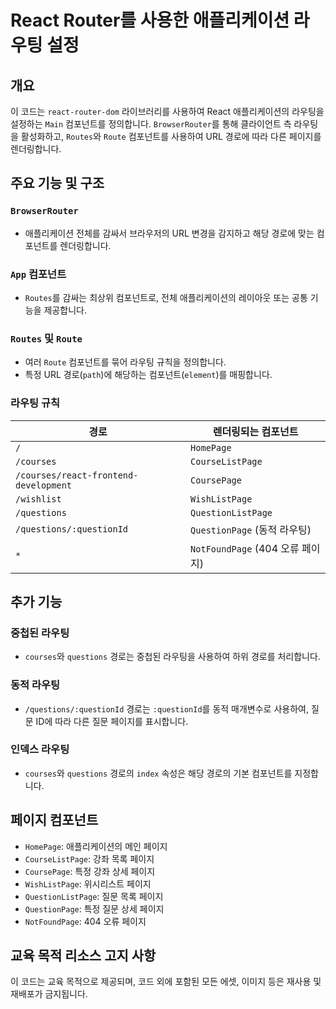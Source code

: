 # React Router를 사용한 애플리케이션 라우팅 설정

## 개요

이 코드는 `react-router-dom` 라이브러리를 사용하여 React 애플리케이션의 라우팅을 설정하는 `Main` 컴포넌트를 정의합니다. `BrowserRouter`를 통해 클라이언트 측 라우팅을 활성화하고, `Routes`와 `Route` 컴포넌트를 사용하여 URL 경로에 따라 다른 페이지를 렌더링합니다.

## 주요 기능 및 구조

### `BrowserRouter`

- 애플리케이션 전체를 감싸서 브라우저의 URL 변경을 감지하고 해당 경로에 맞는 컴포넌트를 렌더링합니다.

### `App` 컴포넌트

- `Routes`를 감싸는 최상위 컴포넌트로, 전체 애플리케이션의 레이아웃 또는 공통 기능을 제공합니다.

### `Routes` 및 `Route`

- 여러 `Route` 컴포넌트를 묶어 라우팅 규칙을 정의합니다.
- 특정 URL 경로(`path`)에 해당하는 컴포넌트(`element`)를 매핑합니다.

### 라우팅 규칙

| 경로                                  | 렌더링되는 컴포넌트              |
| ------------------------------------- | -------------------------------- |
| `/`                                   | `HomePage`                       |
| `/courses`                            | `CourseListPage`                 |
| `/courses/react-frontend-development` | `CoursePage`                     |
| `/wishlist`                           | `WishListPage`                   |
| `/questions`                          | `QuestionListPage`               |
| `/questions/:questionId`              | `QuestionPage` (동적 라우팅)     |
| `*`                                   | `NotFoundPage` (404 오류 페이지) |

## 추가 기능

### 중첩된 라우팅

- `courses`와 `questions` 경로는 중첩된 라우팅을 사용하여 하위 경로를 처리합니다.

### 동적 라우팅

- `/questions/:questionId` 경로는 `:questionId`를 동적 매개변수로 사용하여, 질문 ID에 따라 다른 질문 페이지를 표시합니다.

### 인덱스 라우팅

- `courses`와 `questions` 경로의 `index` 속성은 해당 경로의 기본 컴포넌트를 지정합니다.

## 페이지 컴포넌트

- `HomePage`: 애플리케이션의 메인 페이지
- `CourseListPage`: 강좌 목록 페이지
- `CoursePage`: 특정 강좌 상세 페이지
- `WishListPage`: 위시리스트 페이지
- `QuestionListPage`: 질문 목록 페이지
- `QuestionPage`: 특정 질문 상세 페이지
- `NotFoundPage`: 404 오류 페이지

## 교육 목적 리소스 고지 사항

이 코드는 교육 목적으로 제공되며, 코드 외에 포함된 모든 에셋, 이미지 등은 재사용 및 재배포가 금지됩니다.
